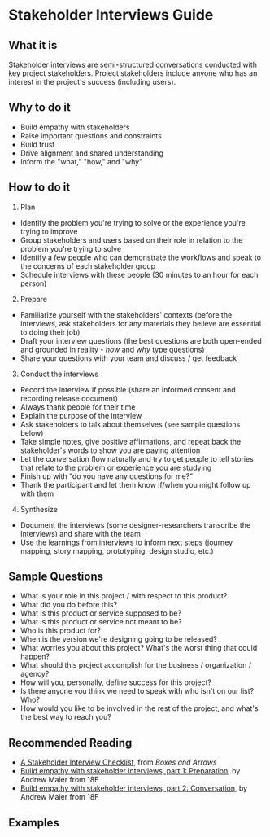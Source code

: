 # Stakeholder Interviews Guide

## What it is

Stakeholder interviews are semi-structured conversations conducted with key project stakeholders. Project stakeholders include anyone who has an interest in the project's success (including users).

## Why to do it

-   Build empathy with stakeholders
-   Raise important questions and constraints
-   Build trust
-   Drive alignment and shared understanding
-   Inform the "what," "how," and "why"

## How to do it

1.  Plan

-   Identify the problem you're trying to solve or the experience you're trying to improve
-   Group stakeholders and users based on their role in relation to the problem you're trying to solve
-   Identify a few people who can demonstrate the workflows and speak to the concerns of each stakeholder group
-   Schedule interviews with these people (30 minutes to an hour for each person)

2.  Prepare

-   Familiarize yourself with the stakeholders' contexts (before the interviews, ask stakeholders for any materials they believe are essential to doing their job)
-   Draft your interview questions (the best questions are both open-ended and grounded in reality - _how_ and _why_ type questions)
-   Share your questions with your team and discuss / get feedback

3.  Conduct the interviews

-   Record the interview if possible (share an informed consent and recording release document)
-   Always thank people for their time
-   Explain the purpose of the interview
-   Ask stakeholders to talk about themselves (see sample questions below)
-   Take simple notes, give positive affirmations, and repeat back the stakeholder's words to show you are paying attention
-   Let the conversation flow naturally and try to get people to tell stories that relate to the problem or experience you are studying
-   Finish up with "do you have any questions for me?"
-   Thank the participant and let them know if/when you might follow up with them

4.  Synthesize

-   Document the interviews (some designer-researchers transcribe the interviews) and share with the team
-   Use the learnings from interviews to inform next steps (journey mapping, story mapping, prototyping, design studio, etc.)

## Sample Questions

-   What is your role in this project / with respect to this product?
-   What did you do before this?
-   What is this product or service supposed to be?
-   What is this product or service not meant to be?
-   Who is this product for?
-   When is the version we're designing going to be released?
-   What worries you about this project? What's the worst thing that could happen?
-   What should this project accomplish for the business / organization / agency?
-   How will you, personally, define success for this project?
-   Is there anyone you think we need to speak with who isn't on our list? Who?
-   How would you like to be involved in the rest of the project, and what's the best way to reach you?

## Recommended Reading

-   [A Stakeholder Interview Checklist](http://boxesandarrows.com/a-stakeholder-interview-checklist/), from _Boxes and Arrows_
-   [Build empathy with stakeholder interviews, part 1: Preparation](https://18f.gsa.gov/2016/06/20/build-empathy-with-stakeholder-interviews-part-1-preparation/), by Andrew Maier from 18F
-   [Build empathy with stakeholder interviews, part 2: Conversation](https://18f.gsa.gov/2016/07/22/building-empathy-with-stakeholder-interviews-part-2-conversation/), by Andrew Maier from 18F

## Examples
